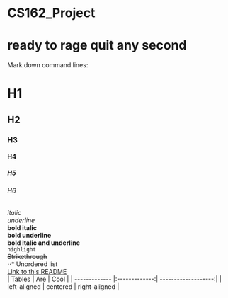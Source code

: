 # CS162_Project
# ready to rage quit any second 
Mark down command lines: 
# H1
## H2
### H3
#### H4
##### H5
###### H6
*italic*  
_underline_  
**bold italic**  
__bold underline__  
**__bold italic and underline__**  
`highlight`  
~~Strikethrough~~  
⋅⋅* Unordered list  
[Link to this README](https://github.com/spookyfiish/CS162_Project/edit/master/README.md)  
| Tables        | Are           | Cool                |
| ------------- |:-------------:| -------------------:|
| left-aligned  | centered      | right-aligned       |
